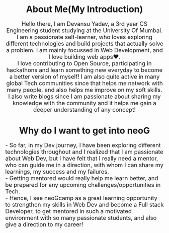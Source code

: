 <h1 align="center">About Me(My Introduction)</h1>

<p align="center">
    <font size="4">
    Hello there, I am Devansu Yadav, a 3rd year CS Engineering student studying at the University Of Mumbai.<br> I am a passionate self-learner, who loves exploring different technologies and build projects that actually solve a problem. I am mainly focussed in Web Development, and I love building web apps❤️. <br> I love contributing to Open Source, participating in hackathons and learn something new everyday to become a better version of myself! I am also quite active in many global Tech communities since that helps me network with many people, and also helps me improve on my soft skills. <br> I also write blogs since I am passionate about sharing my knowledge with the community and it helps me gain a deeper understanding of any concept!
    </font>
</p>

<h1 align="center">Why do I want to get into neoG</h1>

<p align="left">
    <font size="4">
    - So far, in my Dev journey, I have been exploring different technologies throughout and I realized that I am passionate about Web Dev, but I have felt that I really need a mentor, who can guide me in a direction, with whom I can share my learnings, my success and my failures. <br>
    - Getting mentored would really help me learn better, and be prepared for any upcoming challenges/opportunities in Tech. <br>
    - Hence, I see neoGcamp as a great learning opportunity to strengthen my skills in Web Dev and become a Full stack Developer, to get mentored in such a motivated environment with so many passionate students, and also give a direction to my career! <br>
    </font>
</p>